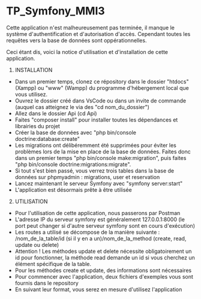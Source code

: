 ﻿# TP_Symfony_MMI3

Cette application n'est malheureusement pas terminée, il manque le système d'authentification et d'autorisation d'accès. Cependant toutes les requêtes vers la base de données sont oppérationnelles.

Ceci étant dis, voici la notice d'utilisation et d'installation de cette application.


1. INSTALLATION
- Dans un premier temps, clonez ce répository dans le dossier "htdocs" (Xampp) ou "www" (Wampp) du programme d'hébergement local que vous utilisez.
- Ouvrez le dossier créé dans VsCode ou dans un invite de commande (auquel cas atteignez le via des "cd nom_du_dossier")
- Allez dans le dossier Api (cd Api)
- Faites "composer install" pour installer toutes les dépendances et librairies du projet
- Créer la base de données avec "php bin/console doctrine:database:create"
- Les migrations ont délibéremment été supprimées pour éviter les problèmes lors de la mise en place de la base de données. Faites donc dans un premier temps "php bin/console make:migration", puis faites "php bin/console doctrine:migrations:migrate".
- Si tout s'est bien passé, vous verrez trois tables dans la base de données sur phpmyadmin : migrations, user et reservation
- Lancez maintenant le serveur Symfony avec "symfony server:start"
- L'application est désormais prête à être utilisée


2. UTILISATION
- Pour l'utilisation de cette application, nous passerons par Postman
- L'adresse IP du serveur symfony est généralement 127.0.0.1:8000 (le port peut changer si d'autre serveur symfony sont en cours d'exécution)
- Les routes a utilisé se décompose de la manière suivante : /nom_de_la_table/id (si il y en a un)/nom_de_la_method (create, read, update ou delete)
- Attention ! Les méthodes update et delete nécessite obligatoirement un id pour fonctionner, la méthode read demande un id si vous cherchez un élément spécifique de la table.
- Pour les méthodes create et update, des informations sont nécessaires
- Pour commencer avec l'application, deux fichiers d'exemples vous sont fournis dans le repository
- En suivant leur format, vous serez en mesure d'utilisez l'application
